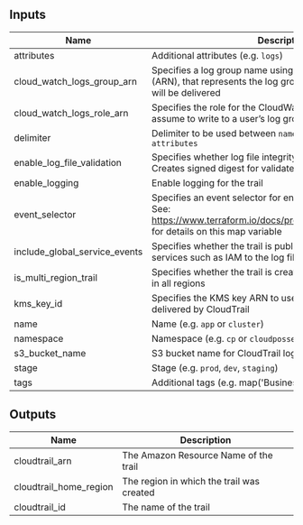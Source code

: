 
## Inputs

| Name | Description | Type | Default | Required |
|------|-------------|:----:|:-----:|:-----:|
| attributes | Additional attributes (e.g. `logs`) | list | `<list>` | no |
| cloud_watch_logs_group_arn | Specifies a log group name using an Amazon Resource Name (ARN), that represents the log group to which CloudTrail logs will be delivered | string | `` | no |
| cloud_watch_logs_role_arn | Specifies the role for the CloudWatch Logs endpoint to assume to write to a user’s log group | string | `` | no |
| delimiter | Delimiter to be used between `namespace`, `stage`, `name` and `attributes` | string | `-` | no |
| enable_log_file_validation | Specifies whether log file integrity validation is enabled. Creates signed digest for validated contents of logs | string | `true` | no |
| enable_logging | Enable logging for the trail | string | `true` | no |
| event_selector | Specifies an event selector for enabling data event logging. See: https://www.terraform.io/docs/providers/aws/r/cloudtrail.html for details on this map variable | map | `<map>` | no |
| include_global_service_events | Specifies whether the trail is publishing events from global services such as IAM to the log files | string | `false` | no |
| is_multi_region_trail | Specifies whether the trail is created in the current region or in all regions | string | `false` | no |
| kms_key_id | Specifies the KMS key ARN to use to encrypt the logs delivered by CloudTrail | string | `` | no |
| name | Name  (e.g. `app` or `cluster`) | string | - | yes |
| namespace | Namespace (e.g. `cp` or `cloudposse`) | string | - | yes |
| s3_bucket_name | S3 bucket name for CloudTrail logs | string | - | yes |
| stage | Stage (e.g. `prod`, `dev`, `staging`) | string | - | yes |
| tags | Additional tags (e.g. map('BusinessUnit`,`XYZ`) | map | `<map>` | no |

## Outputs

| Name | Description |
|------|-------------|
| cloudtrail_arn | The Amazon Resource Name of the trail |
| cloudtrail_home_region | The region in which the trail was created |
| cloudtrail_id | The name of the trail |

